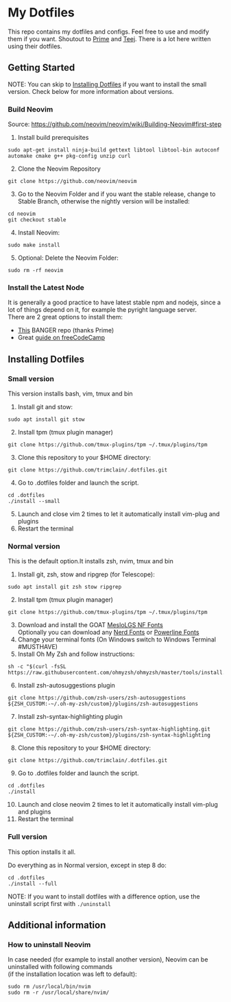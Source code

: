 # My Dotfiles

This repo contains my dotfiles and configs. Feel free to use and modify them if you want. Shoutout to [Prime](https://github.com/ThePrimeagen) and [Teej](https://github.com/tjdevries). There is a lot here written using their dotfiles.

## Getting Started
NOTE: You can skip to [Installing Dotfiles](https://github.com/trimclain/.dotfiles#Installing-Dotfiles) if you want to install the small version. Check below for more information about versions.

### Build Neovim <br/>

Source: https://github.com/neovim/neovim/wiki/Building-Neovim#first-step
1. Install build prerequisites
```
sudo apt-get install ninja-build gettext libtool libtool-bin autoconf automake cmake g++ pkg-config unzip curl

```
2. Clone the Neovim Repository
```
git clone https://github.com/neovim/neovim

```
3. Go to the Neovim Folder and  if you want the stable release, change to Stable Branch, otherwise the nightly version will be installed:
```
cd neovim
git checkout stable
```
4. Install Neovim:
```
sudo make install
```
5. Optional: Delete the Neovim Folder:
```
sudo rm -rf neovim
```

### Install the Latest Node

It is generally a good practice to have latest stable npm and nodejs, since a lot of things depend on it, for example the pyright language server.<br/>
There are 2 great options to install them:<br/>
- [This](https://github.com/mklement0/n-install) BANGER repo (thanks Prime)
- Great [guide on freeCodeCamp](https://www.freecodecamp.org/news/how-to-install-node-js-on-ubuntu-and-update-npm-to-the-latest-version/)

## Installing Dotfiles

### Small version
This version installs bash, vim, tmux and bin<br/>

1. Install git and stow:
```
sudo apt install git stow
```
2. Install tpm (tmux plugin manager)
```
git clone https://github.com/tmux-plugins/tpm ~/.tmux/plugins/tpm
```
3. Clone this repository to your $HOME directory:
```
git clone https://github.com/trimclain/.dotfiles.git
```
4. Go to .dotfiles folder and launch the script.<br/>
```
cd .dotfiles
./install --small
```
5. Launch and close vim 2 times to let it automatically install vim-plug and plugins
6. Restart the terminal

### Normal version
This is the default option.It installs zsh, nvim, tmux and bin<br/>

1. Install git, zsh, stow and ripgrep (for Telescope):
```
sudo apt install git zsh stow ripgrep
```
2. Install tpm (tmux plugin manager)
```
git clone https://github.com/tmux-plugins/tpm ~/.tmux/plugins/tpm
```
3. Download and install the GOAT [MesloLGS NF Fonts](https://github.com/romkatv/powerlevel10k#manual-font-installation)<br/>
Optionally you can download any [Nerd Fonts](https://github.com/ryanoasis/nerd-fonts) or [Powerline Fonts](https://github.com/powerline/fonts)
4. Change your terminal fonts (On Windows switch to Windows Terminal \#MUSTHAVE)
5. Install Oh My Zsh and follow instructions:
```
sh -c "$(curl -fsSL https://raw.githubusercontent.com/ohmyzsh/ohmyzsh/master/tools/install.sh)"
```
6. Install zsh-autosuggestions plugin
```
git clone https://github.com/zsh-users/zsh-autosuggestions ${ZSH_CUSTOM:-~/.oh-my-zsh/custom}/plugins/zsh-autosuggestions
```
7. Install zsh-syntax-highlighting plugin
```
git clone https://github.com/zsh-users/zsh-syntax-highlighting.git ${ZSH_CUSTOM:-~/.oh-my-zsh/custom}/plugins/zsh-syntax-highlighting
```
8. Clone this repository to your $HOME directory:
```
git clone https://github.com/trimclain/.dotfiles.git
```
9. Go to .dotfiles folder and launch the script.
```
cd .dotfiles
./install
```
10. Launch and close neovim 2 times to let it automatically install vim-plug and plugins
11. Restart the terminal

### Full version
This option installs it all.<br/>

Do everything as in Normal version, except in step 8 do:
```
cd .dotfiles
./install --full
```

NOTE: If you want to install dotfiles with a difference option, use the uninstall script first with `./uninstall`

## Additional information

### How to uninstall Neovim

In case needed (for example to install another version), Neovim can be uninstalled with following commands<br/>
(if the installation location was left to default):
```
sudo rm /usr/local/bin/nvim
sudo rm -r /usr/local/share/nvim/
```
